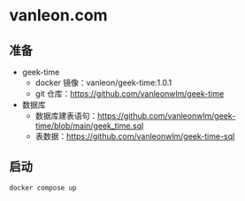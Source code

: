 # vanleon.com

## 准备

- geek-time
  - docker 镜像：vanleon/geek-time:1.0.1
  - git 仓库：https://github.com/vanleonwlm/geek-time
- 数据库
  - 数据库建表语句：https://github.com/vanleonwlm/geek-time/blob/main/geek_time.sql
  - 表数据：https://github.com/vanleonwlm/geek-time-sql

## 启动

```bash
docker compose up
```
